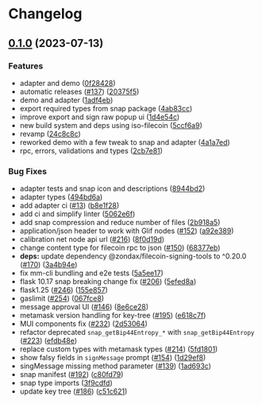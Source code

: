 # Changelog

## [0.1.0](https://github.com/filecoin-project/filsnap/compare/filsnap-v0.0.1...filsnap-v0.1.0) (2023-07-13)


### Features

* adapter and demo ([0f28428](https://github.com/filecoin-project/filsnap/commit/0f284288c27c9ead6504bc1c0f3bf2097e5c661e))
* automatic releases ([#137](https://github.com/filecoin-project/filsnap/issues/137)) ([20375f5](https://github.com/filecoin-project/filsnap/commit/20375f52d2712a59961a8c5708fa990b3a178dd2))
* demo and adapter ([1adf4eb](https://github.com/filecoin-project/filsnap/commit/1adf4eba5168f7f339a91447a06dbd0a857dd883))
* export required types from snap package ([4ab83cc](https://github.com/filecoin-project/filsnap/commit/4ab83cc360a0457095c6d070c976760ccd84efbe))
* improve export and sign raw popup ui ([1d4e54c](https://github.com/filecoin-project/filsnap/commit/1d4e54c4b151b3d4448baa038d82b68f06967e89))
* new build system and deps using iso-filecoin ([5ccf6a9](https://github.com/filecoin-project/filsnap/commit/5ccf6a9f2a4b00842b3a251cd141adc2f210a01d))
* revamp ([24c8c8c](https://github.com/filecoin-project/filsnap/commit/24c8c8ccbf3d616d9dc7725df479197f100c05ee))
* reworked demo with a few tweak to snap and adapter ([4a1a7ed](https://github.com/filecoin-project/filsnap/commit/4a1a7edfb81239f87ca2f01a0673cd8cb7ff354a))
* rpc, errors, validations and types ([2cb7e81](https://github.com/filecoin-project/filsnap/commit/2cb7e814dc2a48c3852f7472c93abbdab1179d3a))


### Bug Fixes

* adapter tests and snap icon and descriptions ([8944bd2](https://github.com/filecoin-project/filsnap/commit/8944bd2c60d6e4da4b66cb90525cac8c21584a02))
* adapter types ([494bd6a](https://github.com/filecoin-project/filsnap/commit/494bd6a492a178aa59f1632c35a814875075b8f8))
* add adapter ci ([#13](https://github.com/filecoin-project/filsnap/issues/13)) ([b8e1f28](https://github.com/filecoin-project/filsnap/commit/b8e1f28062ee6e573d62091f39f6eafe0d8f801d))
* add ci and simplify linter ([5062e6f](https://github.com/filecoin-project/filsnap/commit/5062e6f6ec5aae3aff4e3f27d6c00b4e1b598842))
* add snap compression and reduce number of files ([2b918a5](https://github.com/filecoin-project/filsnap/commit/2b918a50744bce27ed080f440ad164ab8c1d16b3))
* application/json header to work with Glif nodes ([#152](https://github.com/filecoin-project/filsnap/issues/152)) ([a92e389](https://github.com/filecoin-project/filsnap/commit/a92e389c01d753e2237ec7164916f22d130371c1))
* calibration net node api url ([#216](https://github.com/filecoin-project/filsnap/issues/216)) ([8f0d19d](https://github.com/filecoin-project/filsnap/commit/8f0d19dc75ff2df7a9bf3475fdb4280fdbd38996))
* change content type for filecoin rpc to json ([#150](https://github.com/filecoin-project/filsnap/issues/150)) ([68377eb](https://github.com/filecoin-project/filsnap/commit/68377ebe8541fe4da585fcd7311d574746362374))
* **deps:** update dependency @zondax/filecoin-signing-tools to ^0.20.0 ([#170](https://github.com/filecoin-project/filsnap/issues/170)) ([3a4b94e](https://github.com/filecoin-project/filsnap/commit/3a4b94e6f7982ffef97962da289b101514bb7ce4))
* fix mm-cli bundling and e2e tests ([5a5ee17](https://github.com/filecoin-project/filsnap/commit/5a5ee173cf0179120b2b5547ff85756a11ecaafa))
* flask 10.17 snap breaking change fix ([#206](https://github.com/filecoin-project/filsnap/issues/206)) ([5efed8a](https://github.com/filecoin-project/filsnap/commit/5efed8aafedd8babd94562dc8f24b9e7f62ec09e))
* flask1.25 ([#246](https://github.com/filecoin-project/filsnap/issues/246)) ([155e857](https://github.com/filecoin-project/filsnap/commit/155e857411545d204d95901ae25ee90534ca7fc9))
* gaslimit ([#254](https://github.com/filecoin-project/filsnap/issues/254)) ([067fce8](https://github.com/filecoin-project/filsnap/commit/067fce8c736b76a5d73e73a500fe1b1d1b00c7cd))
* message approval UI ([#146](https://github.com/filecoin-project/filsnap/issues/146)) ([8e6ce28](https://github.com/filecoin-project/filsnap/commit/8e6ce282f2895d96144cb0d7439011c37bc611b4))
* metamask version handling for key-tree ([#195](https://github.com/filecoin-project/filsnap/issues/195)) ([e618c7f](https://github.com/filecoin-project/filsnap/commit/e618c7f8b37101a12e090d2582ac4202a9e68c4e))
* MUI components fix ([#232](https://github.com/filecoin-project/filsnap/issues/232)) ([2d53064](https://github.com/filecoin-project/filsnap/commit/2d530641866bdc067087f5964a61b61f5d327e61))
* refactor deprecated `snap_getBip44Entropy_*` with `snap_getBip44Entropy` ([#223](https://github.com/filecoin-project/filsnap/issues/223)) ([efdb48e](https://github.com/filecoin-project/filsnap/commit/efdb48e7efc36d6a3ff1eae5b84c3725b1440d13))
* replace custom types with metamask types ([#214](https://github.com/filecoin-project/filsnap/issues/214)) ([5fd1801](https://github.com/filecoin-project/filsnap/commit/5fd18019d4045c3522786c7306a33d7bf07b0cc4))
* show falsy fields in `signMessage` prompt ([#154](https://github.com/filecoin-project/filsnap/issues/154)) ([1d29ef8](https://github.com/filecoin-project/filsnap/commit/1d29ef85abb05b7070b9d587bbba2f22cb701a7c))
* singMessage missing method parameter ([#139](https://github.com/filecoin-project/filsnap/issues/139)) ([1ad693c](https://github.com/filecoin-project/filsnap/commit/1ad693cc5add32761bff94be71ea477671c2f9b5))
* snap manifest ([#192](https://github.com/filecoin-project/filsnap/issues/192)) ([c80fd79](https://github.com/filecoin-project/filsnap/commit/c80fd79fb6d1145060c046377b9b45ea5b4f38b3))
* snap type imports ([3f9cdfd](https://github.com/filecoin-project/filsnap/commit/3f9cdfdf119f69aa7527f831fc454e07f21e8963))
* update key tree ([#186](https://github.com/filecoin-project/filsnap/issues/186)) ([c51c621](https://github.com/filecoin-project/filsnap/commit/c51c621dea0adfa755b424f22bbfa9d314f02f6d))
